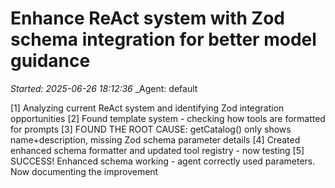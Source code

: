 # Enhance ReAct system with Zod schema integration for better model guidance
_Started: 2025-06-26 18:12:36_
_Agent: default

[1] Analyzing current ReAct system and identifying Zod integration opportunities
[2] Found template system - checking how tools are formatted for prompts
[3] FOUND THE ROOT CAUSE: getCatalog() only shows name+description, missing Zod schema parameter details
[4] Created enhanced schema formatter and updated tool registry - now testing
[5] SUCCESS! Enhanced schema working - agent correctly used parameters. Now documenting the improvement

